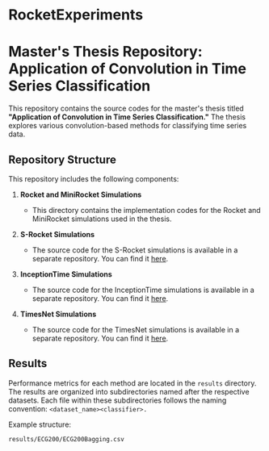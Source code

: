 # RocketExperiments

# Master's Thesis Repository: Application of Convolution in Time Series Classification

This repository contains the source codes for the master's thesis titled **"Application of Convolution in Time Series Classification."** The thesis explores various convolution-based methods for classifying time series data.

## Repository Structure

This repository includes the following components:

1. **Rocket and MiniRocket Simulations**
   - This directory contains the implementation codes for the Rocket and MiniRocket simulations used in the thesis.

2. **S-Rocket Simulations**
   - The source code for the S-Rocket simulations is available in a separate repository. You can find it [here]((https://github.com/barcha2000/srocket)).

3. **InceptionTime Simulations**
   - The source code for the InceptionTime simulations is available in a separate repository. You can find it [here](https://github.com/barcha2000/InceptionTime).

4. **TimesNet Simulations**
   - The source code for the TimesNet simulations is available in a separate repository. You can find it [here](https://github.com/barcha2000/Time-Series-Library).

## Results

Performance metrics for each method are located in the `results` directory. The results are organized into subdirectories named after the respective datasets. Each file within these subdirectories follows the naming convention: `<dataset_name><classifier>.`

Example structure:

`results/ECG200/ECG200Bagging.csv`
